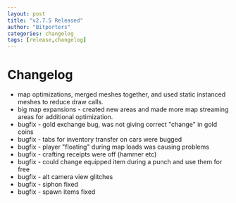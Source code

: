 ```yaml
---
layout: post
title: "v2.7.5 Released"
author: "Bitporters"
categories: changelog
tags: [release,changelog]
---
```


# Changelog

* map optimizations, merged meshes together, and used static instanced meshes to reduce draw calls.
* big map expansions - created new areas and made more map streaming areas for additional optimization.
* bugfix - gold exchange bug, was not giving correct "change" in gold coins
* bugfix - tabs for inventory transfer on cars were bugged
* bugfix - player "floating" during map loads was causing problems
* bugfix - crafting receipts were off (hammer etc)
* bugfix - could change equipped item during a punch and use them for free
* bugfix - alt camera view glitches
* bugfix - siphon fixed
* bugfix - spawn items fixed
